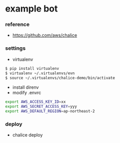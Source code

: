 # example bot

### reference
- https://github.com/aws/chalice

### settings
- virtualenv
```bash
$ pip install virtualenv
$ virtualenv ~/.virtualenvs/evn
$ source ~/.virtualenvs/chalice-demo/bin/activate
```
- install direnv
- modify .envrc
```bash
export AWS_ACCESS_KEY_ID=xx 
export AWS_SECRET_ACCESS_KEY=yyy
export AWS_DEFAULT_REGION=ap-northeast-2
```

### deploy
- chalice deploy
